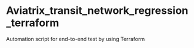# Aviatrix_transit_network_regression_terraform
Automation script for end-to-end test by using Terraform
